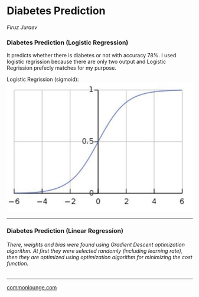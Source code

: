 # Diabetes Prediction
*Firuz Juraev* <br/>

### Diabetes Prediction (Logistic Regression) 
It predicts whether there is diabetes or not with accuracy 78%. I used logistic regrission because there are only two output and Logistic Regrission prefecly matches for my purpose. 

Logistic Regrission (sigmoid): 
![alt text](https://github.com/Firuz-JuraevML/DiabetesPrediction/blob/master/logistic%20(sigmoid)%20function.JPG "Logistic function")

------
### Diabetes Prediction (Linear Regression)  
###### There, weights and bias were found using Gradient Descent optimization algorithm. At first they were selected randomly (including learning rate), then they are optimized using optimization algorithm for minimizing the cost function.    
------
[commonlounge.com](https://www.commonlounge.com/)
